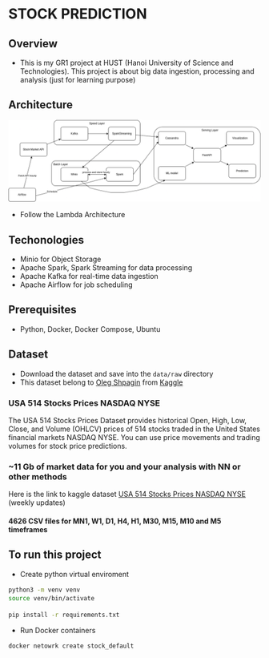 # STOCK PREDICTION

## Overview
- This is my GR1 project at HUST (Hanoi University of Science and Technologies). This project is about big data ingestion, processing and analysis (just for learning purpose)

## Architecture
<img src="./images/architecture.png"/>

- Follow the Lambda Architecture

## Techonologies
- Minio for Object Storage
- Apache Spark, Spark Streaming for data processing
- Apache Kafka for real-time data ingestion
- Apache Airflow for job scheduling

## Prerequisites
- Python, Docker, Docker Compose, Ubuntu

## Dataset
- Download the dataset and save into the `data/raw` directory 
- This dataset belong to [Oleg Shpagin](https://www.kaggle.com/olegshpagin) from [Kaggle](https://www.kaggle.com/)
### USA 514 Stocks Prices NASDAQ NYSE

The USA 514 Stocks Prices Dataset provides historical Open, High, Low, Close, and Volume (OHLCV) prices of 514 stocks traded in the United States financial markets NASDAQ NYSE. You can use price movements and trading volumes for stock price predictions.

### ~11 Gb of market data for you and your analysis with NN or other methods 

Here is the link to kaggle dataset [USA 514 Stocks Prices NASDAQ NYSE](https://www.kaggle.com/datasets/olegshpagin/usa-stocks-prices-ohlcv) (weekly updates)

#### 4626 CSV files for MN1, W1, D1, H4, H1, M30, M15, M10 and M5 timeframes

## To run this project
- Create python virtual enviroment
```sh
python3 -m venv venv
source venv/bin/activate

pip install -r requirements.txt
```

- Run Docker containers
```sh
docker netowrk create stock_default
```